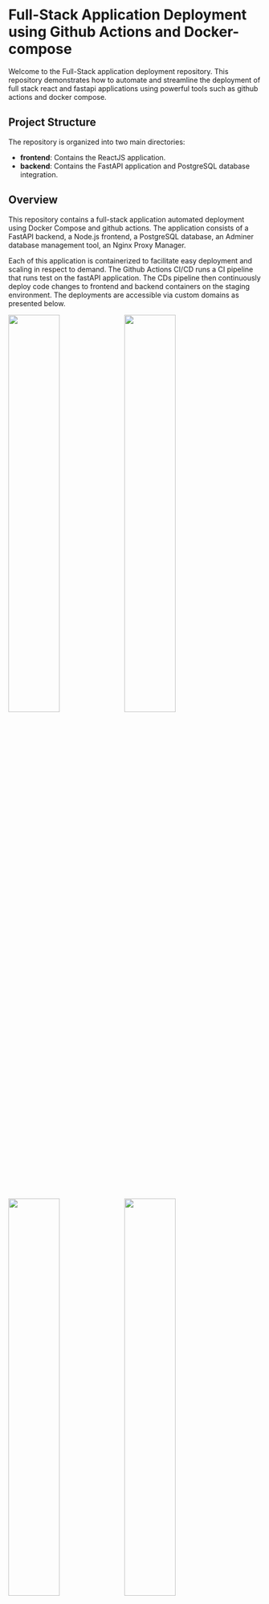 # Full-Stack Application Deployment using Github Actions and Docker-compose

Welcome to the Full-Stack application deployment repository. This repository demonstrates how to automate and streamline the deployment of full stack react and fastapi applications using powerful tools such as github actions and docker compose. 

## Project Structure

The repository is organized into two main directories:

- **frontend**: Contains the ReactJS application.
- **backend**: Contains the FastAPI application and PostgreSQL database integration.

## Overview

This repository contains a full-stack application automated  deployment using Docker Compose and github actions. The application consists of a FastAPI backend, a Node.js frontend, a PostgreSQL database, an Adminer database management tool, an Nginx Proxy Manager.

Each of this application is containerized to facilitate easy deployment and scaling in respect to demand. The Github Actions CI/CD runs a CI pipeline that runs test on the fastAPI application. The CDs pipeline then continuously deploy code changes to frontend and backend containers on the staging environment. The deployments are accessible via custom domains as presented below.

<img src="assets/Screenshot (408).png" width="45%"></img> <img src="assets/Screenshot (407).png" width="45%"></img> 
<img src="assets/Screenshot (410).png" width="45%"></img> <img src="assets/Screenshot (405).png" width="45%"></img> 


## 
**I initially configured this project to be able to deploy locally (development) and in production before I integrated the github actions. You can check the full setup [here](https://github.com/DrInTech22/devops-stage-2)** 

- **backend**: FastAPI application serving the backend API.
- **frontend**: Node.js application serving the frontend.
- **db**: PostgreSQL database for storing application data.
- **adminer**: Database management tool to interact with the PostgreSQL database.
- **nginx_proxy**: Nginx Proxy Manager to handle SSL certificates and domain management both locally and in staging/production with an easily accessible interface.


## How to set up staging/production deployment with custom domain
This section sets up the full stack application in production, configures domain name to access the application and secures it with ssl certificates.

### Set up domain
- Get a domain e.g mydomain.com, configure the following subdomain as A records pointing to your public ip.
- **mydomain.com, db.mydomain.com, proxy.mydomain.com**
- replace the subdomain in nginx/nginx.staging.conf with your subdomain in all required lines.
- This example used **drintech.mooo.com, db.drintech.mooo.com, proxy.drintech.mooo.com**. 

## Initial setup 
- clone the project
  ```sh
   git clone https://github.com/DrInTech22/3-tier-prod-cicd.git
   cd 3-tier-prod-cicd
   ```
- run the project
  ```sh
  docker compose up -d
  ```
- access the NPM on your browser using your public-ip
  ```sh
   your_public_ip:8090
   ```
- login using NPM default login 
  ```
  username: admin@example.com
  password: changeme
  ```
  you will be prompted to change the password after login

- generate ssl certificates for your subdomains in the following **order below** using **lets encrypt**. We will use the sample domain.
  - **drintech.mooo.com**
  - **db.drintech.mooo.com**
  - **proxy.drintech.mooo.com**
## Final setup
- uncomment `#- ./nginx/nginx.staging.conf:/data/nginx/custom/http_top.conf` in the `compose.yaml` file. This maps nginx.prod.conf file on NPM.
```
volumes:
  - data:/data
  - letsencrypt:/etc/letsencrypt
#-./nginx/nginx.staging.conf:/data/nginx/custom/http_top.conf
```
- nginx.prod.conf sets up proxy host for the sub-domains, and configures **www to non-www redirection** and **http to https redirection**.
- recreate the containers
  ```sh
  docker compose up -d --force-recreate
  ```
- **Verify the services are running and all path are accessible**:
   - **FastAPI Backend Docs**: drintech.mooo.com/docs
   - **FastAPI Backend Redoc**: drintech.mooo.com/redoc
   - **Node.js Frontend**: drintech.mooo.com
   - **Adminer**: db.drintech.mooo.com
   - **Nginx Proxy Manager**: proxy.drintech.mooo.com

- test http to https redirection and www to non-www redirection are working
  - www.drintech.mooo.com
  - https://www.drintech.mooo.com
  - http://www.drintech.mooo.com

## Production Service Details (compose.yml)

### Services

- **nginx**: Manages the proxying of traffic between different services. It serve as the entrypoint of traffic into the containers. 
  - Image: `jc21/nginx-proxy-manager:2.10.4`
  - Ports: `80:80`, `443:443`, `8090:81`
  - Environment:
    - `DB_SQLITE_FILE`: Path to the SQLite database file.
  - Volumes:
    - `data`: Persistent storage for Nginx Proxy Manager data.
    - `letsencrypt`: Persistent storage for Let's Encrypt certificates.
    - `./nginx/nginx.prod.conf`: config for proxy manager
  - Depends on: `frontend`, `backend`, `db`, `adminer`
  - Networks: `frontend-network`, `backend-network`, 

- **frontend**: The frontend service built from a custom Dockerfile.
  - Build context: `./frontend`
  - Dockerfile: `Dockerfile`
  - Environment file: `frontend/.env.staging`
  - Depends on: `backend`
  - Networks: `frontend-network`, `backend-network`

- **backend**: The backend service built from a custom Dockerfile.
  - Build context: `./backend`
  - Dockerfile: `Dockerfile`
  - Environment file: `backend/.env.staging`
  - Environment:
    - `DATABASE_URL`: Connection string for the PostgreSQL database.
  - Depends on: `db`
  - Networks: `backend-network`, `db-network`

- **db**: PostgreSQL database service.
  - Image: `postgres:13`
  - Volumes:
    - `postgres_data`: Persistent storage for PostgreSQL data.
  - Environment:
    - `POSTGRES_DB`: Database name.
    - `POSTGRES_USER`: Database user.
    - `POSTGRES_PASSWORD`: Database password.
  - Ports: `5432`
  - Networks: `db-network` 
  - Only the backend and adminer can access the database, this adds another layer of security to the database.

- **adminer**: Database management tool. It provides an interface to access postgresql.
  - Image: `adminer`
  - Ports: `8080:8080`
  - Environment:
    - `ADMINER_DEFAULT_SERVER`: Default database server.
  - Networks: `db-network`

### Networks

- `frontend-network`: Network for frontend communication.
- `backend-network`: Network for backend communication.
- `db-network`: Network for database communication.

### Volumes

- `postgres_data`: Persistent storage for PostgreSQL.
- `data`: Persistent storage for Nginx Proxy Manager.
- `letsencrypt`: Persistent storage for Let's Encrypt certificates.

### Environment Files

- **frontend/.env.staging**: Contains staging environment variables for the frontend service.
- **backend/.env.staging**: Contains staging environment variables for the backend service.

## How to set Github Actions for Continuous Integration and Deployment
1. **backend-ci.yml - Continuous Integration (CI) Pipeline**:
This workflow handles the continuous integration for your application, triggered on pull requests and manual dispatch(optional). It sets up a test environment, installs dependencies, and runs tests.

   **Steps:**
- create an environment `backend` and configure the following secrets and variables:
  - secrets
    - HOST
    - USERNAME
    - PASSWORD
  - variables
    - URL (to display deployment URL on workflow board)
- Set up postgresql services as a mock database.
- Set up Python and caches Python dependencies to speed up subsequent runs using actions/cache.
- Installs the required dependencies using Poetry and set the .env file
- Runs the app in the background and runs the test suite using pytest to verify the code functionality.

2. **frontend-ci.yml - Continuous Integration (CI) Pipeline**:
This workflow handles the continuous integration for your application, triggered on pull requests and manual dispatch(optional). It sets up a test environment, installs dependencies, lint and build the code.

    **Note: test script was not defined in package.json**

   **Steps:**
- create an environment `frontend` and configure the following secrets and variables:
  - secrets
    - HOST
    - USERNAME
    - PASSWORD
  - variables
    - URL (to display deployment URL on workflow board)
- Sets up a nodejs environment for testing the application
- Caches dependencies to speed up subsequent runs using actions/cache@v3
- Install dependencies, lint the code and build to verify the working functionality of the application.

3. **frontend-cd.yml - Frontend Continuous Deployment (CD)**
This workflow automates the deployment of the frontend application. It is triggered on push to the main branch when changes are made to the frontend folder.
  
```sh
docker compose up -d --no-deps --build frontend

```
The command above rebuilds the frontend container and makes sure all its depending containers are not restarted in the process. 

4. **backend-cd.yml - Backend Continuous Deployment (CD)**
This workflow automates the deployment of the backend application. It is triggered on push to the main branch when changes are made to the frontend folder.
```sh
docker compose up -d --no-deps --build backend

```
The command above rebuilds the backend container and makes sure all its depending containers are not restarted in the process. 

